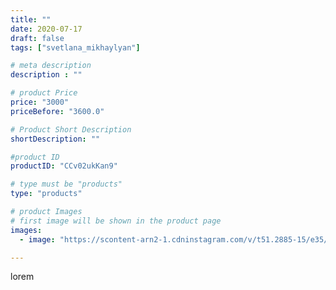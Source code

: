 ```yaml
---
title: ""
date: 2020-07-17
draft: false
tags: ["svetlana_mikhaylyan"]

# meta description
description : ""

# product Price
price: "3000"
priceBefore: "3600.0"

# Product Short Description
shortDescription: ""

#product ID
productID: "CCv02ukKan9"

# type must be "products"
type: "products"

# product Images
# first image will be shown in the product page
images:
  - image: "https://scontent-arn2-1.cdninstagram.com/v/t51.2885-15/e35/109309907_167841034844074_1845298238943198988_n.jpg?se=7&tp=1&_nc_ht=scontent-arn2-1.cdninstagram.com&_nc_cat=110&_nc_ohc=itpM5rd-qvYAX-thsfb&ccb=7-4&oh=a7e63e3db6503bb504da99583c14c26f&oe=60840F8C&_nc_sid=86f79a&ig_cache_key=MjM1NTMzMzU4OTQwNzIxNDA3Nw%3D%3D.2-ccb7-4"

---
```

lorem

